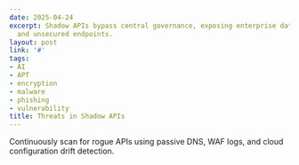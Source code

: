 ```yaml
---
date: 2025-04-24
excerpt: Shadow APIs bypass central governance, exposing enterprise data through undocumented
  and unsecured endpoints.
layout: post
link: '#'
tags:
- AI
- APT
- encryption
- malware
- phishing
- vulnerability
title: Threats in Shadow APIs
---
```

Continuously scan for rogue APIs using passive DNS, WAF logs, and cloud configuration drift detection.
